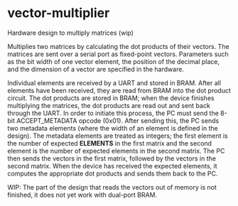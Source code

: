 # vector-multiplier
Hardware design to multiply matrices (wip)


Multiplies two matrices by calculating the dot products of their vectors. The matrices are sent over a serial port as fixed-point vectors. 
Parameters such as the bit width of one vector element, the position of the decimal place, and the dimension of a vector are specified in the hardware.

Individual elements are received by a UART and stored in BRAM. 
After all elements have been received, they are read from BRAM into the dot product circuit. 
The dot products are stored in BRAM; when the device finishes multiplying the matrices, the dot products are read out and sent back through the UART.
In order to initiate this process, the PC must send the 8-bit ACCEPT_METADATA opcode (0x01). 
After sending this, the PC sends two metadata elements (where the width of an element is defined in the design).
The metadata elements are treated as integers; the first element is the number of expected **ELEMENTS** in the first matrix and the second element is the number of expected elements in the second matrix.
The PC then sends the vectors in the first matrix, followed by the vectors in the second matrix.
When the device has received the expected elements, it computes the appropriate dot products and sends them back to the PC.

WIP: The part of the design that reads the vectors out of memory is not finished, it does not yet work with dual-port BRAM. 

